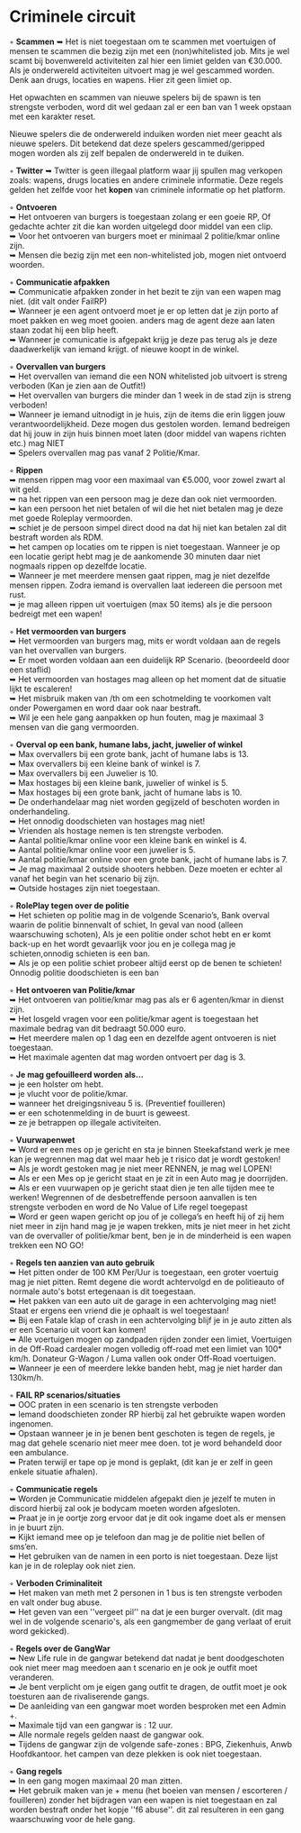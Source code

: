 # Criminele circuit

◦ <b>Scammen</b> ➥ Het is niet toegestaan om te scammen met voertuigen of mensen te scammen die bezig zijn met een (non)whitelisted job. Mits je wel scamt bij bovenwereld activiteiten zal hier een limiet gelden van €30.000. Als je onderwereld activiteiten uitvoert mag je wel gescammed worden. Denk aan drugs, locaties en wapens. Hier zit geen limiet op.

Het opwachten en scammen van nieuwe spelers bij de spawn is ten strengste verboden, word dit wel gedaan zal er een ban van 1 week opstaan met een karakter reset.

Nieuwe spelers die de onderwereld induiken worden niet meer geacht als nieuwe spelers. Dit betekend dat deze spelers gescammed/geripped mogen worden als zij zelf bepalen de onderwereld in te duiken.

◦ <b>Twitter</b> ➥ Twitter is geen illegaal platform waar jij spullen mag verkopen zoals: wapens, drugs locaties en andere criminele informatie. Deze regels gelden het zelfde voor het <b>kopen</b> van criminele informatie op het platform.


◦ <b>Ontvoeren</b> <br>
     ➥ Het ontvoeren van burgers is toegestaan zolang er een goeie RP, Of gedachte achter zit die kan worden uitgelegd door middel van een clip. <br>
     ➥ Voor het ontvoeren van burgers moet er minimaal 2 politie/kmar online zijn.<br>
     ➥ Mensen die bezig zijn met een non-whitelisted job, mogen niet ontvoerd woorden. <br>


◦ <b>Communicatie afpakken</b> <br>
     ➥ Communicatie afpakken zonder in het bezit te zijn van een wapen mag niet. (dit valt onder FailRP)<br>
     ➥ Wanneer je een agent ontvoerd moet je er op letten dat je zijn porto af moet pakken en weg moet gooien. anders mag de 
   agent deze aan laten staan zodat hij een blip heeft.<br>
     ➥ Wanneer je comunicatie is afgepakt krijg je deze pas terug als je deze daadwerkelijk van iemand krijgt.
   of nieuwe koopt in de winkel.<br>


◦ <b>Overvallen van burgers</b> <br>
     ➥ Het overvallen van iemand die een NON whitelisted job uitvoert is streng verboden (Kan je zien aan de Outfit!)<br> 
     ➥ Het overvallen van burgers die minder dan 1 week in de stad zijn is streng verboden! <br>
     ➥ Wanneer je iemand uitnodigt in je huis, zijn de items die erin liggen jouw verantwoordelijkheid. Deze mogen dus gestolen worden. Iemand bedreigen dat hij jouw in zijn huis binnen moet laten (door middel van wapens richten etc.) mag NIET <br>
     ➥ Spelers overvallen mag pas vanaf 2 Politie/Kmar.<br>

◦ <b>Rippen</b> <br> 
     ➥ mensen rippen mag voor een maximaal van €5.000, voor zowel zwart al wit geld. <br> 
     ➥ na het rippen van een persoon mag je deze dan ook niet vermoorden. <br>
     ➥ kan een persoon het niet betalen of wil die het niet betalen mag je deze met goede Roleplay vermoorden. <br>
     ➥ schiet je de persoon simpel direct dood na dat hij niet kan betalen zal dit bestraft worden als RDM. <br>
     ➥ het campen op locaties om te rippen is niet toegestaan. Wanneer je op een locatie geript hebt mag je de aankomende 30 minuten daar niet nogmaals rippen op dezelfde locatie. <br>
     ➥ Wanneer je met meerdere mensen gaat rippen, mag je niet dezelfde mensen rippen. Zodra iemand is overvallen laat iedereen die persoon met rust. <br>
     ➥ je mag alleen rippen uit voertuigen (max 50 items) als je die persoon bedreigt met een wapen!<br>

◦ <b>Het vermoorden van burgers</b><br>
     ➥ Het vermoorden van burgers mag, mits er wordt voldaan aan de regels van het overvallen van burgers.<br>
     ➥ Er moet worden voldaan aan een duidelijk RP Scenario. (beoordeeld door een staflid)<br> 
     ➥ Het vermoorden van hostages mag alleen op het moment dat de situatie lijkt te escaleren!<br>
     ➥ Het misbruik maken van /th om een schotmelding te voorkomen valt onder Powergamen en word daar ook naar bestraft. <br>
     ➥ Wil je een hele gang aanpakken op hun fouten, mag je maximaal 3 mensen van die gang vermoorden.<br>

◦ <b>Overval op een bank, humane labs, jacht, juwelier of winkel</b> <br>
     ➥ Max overvallers bij een grote bank, jacht of humane labs is 13.<br>
     ➥ Max overvallers bij een kleine bank of winkel is 7.<br>
     ➥ Max overvallers bij een Juwelier is 10. <br>
     ➥ Max hostages bij een kleine bank, juwelier of winkel is 5. <br>
     ➥ Max hostages bij een grote bank, jacht of humane labs is 10.<br>
     ➥ De onderhandelaar mag niet worden gegijzeld of beschoten worden in onderhandeling.<br>
     ➥ Het onnodig doodschieten van hostages mag niet! <br>
     ➥ Vrienden als hostage nemen is ten strengste verboden.<br>
     ➥ Aantal politie/kmar online voor een kleine bank en winkel is 4.<br>
     ➥ Aantal politie/kmar online voor een juwelier is 5.<br>
     ➥ Aantal politie/kmar online voor een grote bank, jacht of humane labs is 7.<br>
     ➥ Je mag maximaal 2 outside shooters hebben. Deze moeten er echter al vanaf het begin van het scenario bij zijn.<br>
     ➥ Outside hostages zijn niet toegestaan.<br>

◦ <b>RolePlay tegen over de politie</b><br>
     ➥ Het schieten op politie mag in de volgende Scenario’s, Bank overval waarin de politie binnenvalt of schiet, In geval van nood (alleen waarschuwing schoten),           Als je een politie onder schot hebt en er komt back-up en het wordt gevaarlijk voor jou en je collega mag je schieten,onnodig schieten is een ban.<br> 
     ➥ Als je op een politie schiet probeer altijd eerst op de benen te schieten! Onnodig politie doodschieten is een ban <br>

◦ <b>Het ontvoeren van Politie/kmar</b><br>
     ➥ Het ontvoeren van politie/kmar mag pas als er 6 agenten/kmar in dienst zijn. <br>
     ➥ Het losgeld vragen voor een politie/kmar agent is toegestaan het maximale bedrag van dit bedraagt 50.000 euro. <br>
     ➥ Het meerdere malen op 1 dag een en dezelfde agent ontvoeren is niet toegestaan. <br>
     ➥ Het maximale agenten dat mag worden ontvoert per dag is 3. <br>

◦ <b>Je mag gefouilleerd worden als…</b><br>
     ➥ je een holster om hebt.<br>
     ➥ je vlucht voor de politie/kmar.<br>
     ➥ wanneer het dreigingsniveau 5 is. (Preventief fouilleren)<br>
     ➥ er een schotenmelding in de buurt is geweest.<br>
     ➥ ze je betrappen op illegale activiteiten.<br>

◦ <b>Vuurwapenwet</b> <br>
     ➥ Word er een mes op je gericht en sta je binnen Steekafstand werk je mee kan je wegrennen mag dat wel maar heb je t risico dat je wordt gestoken! <br>
     ➥ Als je wordt gestoken mag je niet meer RENNEN, je mag wel LOPEN! <br>
     ➥ Als er een Mes op je gericht staat en je zit in een Auto mag je doorrijden.<br>
     ➥ Als er een vuurwapen op je gericht staat dien je ten alle tijden mee te werken! Wegrennen of de desbetreffende persoon aanvallen is ten strengste verboden en           word de No Value of Life regel toegepast<br>
     ➥ Word er geen wapen gericht op jou of je collega’s en heeft hij of zij hem niet meer in zijn hand mag je je wapen trekken, mits je niet meer in het zicht van de        overvaller of politie/kmar bent, ben je in de minderheid is een wapen trekken een NO GO! <br>

◦ <b>Regels ten aanzien van auto gebruik</b> <br>
     ➥ Het pitten onder de 100 KM Per/Uur is toegestaan, een groter voertuig mag je niet pitten. Remt degene die wordt achtervolgd en de politieauto of normale auto's botst ertegenaan is dit toegestaan.<br> 
     ➥ Het pakken van een auto uit de garage in een achtervolging mag niet! Staat er ergens een vriend die je ophaalt is wel toegestaan! <br>
     ➥ Bij een Fatale klap of crash in een achtervolging blijf je in je auto zitten als er een Scenario uit voort kan komen! <br>
     ➥ Alle voertuigen mogen op zandpaden rijden zonder een limiet, Voertuigen in de Off-Road cardealer mogen volledig off-road met een limiet van 100* km/h.
Donateur G-Wagon / Luma vallen ook onder Off-Road voertuigen. <br>
     ➥ Wanneer je een of meerdere lekke banden hebt, mag je niet harder dan 130km/h. <br>
     
◦ <b>FAIL RP scenarios/situaties</b>     <br>
     ➥  OOC praten in een scenario is ten strengste verboden <br>
     ➥  Iemand doodschieten zonder RP hierbij zal het gebruikte wapen worden ingenomen.<br>
     ➥  Opstaan wanneer je in je benen bent geschoten is tegen de regels, je mag dat gehele scenario niet meer mee doen. tot je word behandeld door een ambulance. <br>
     ➥  Praten terwijl er tape op je mond is geplakt, (dit kan je er zelf in geen enkele situatie afhalen). <br>

◦ <b>Communicatie regels</b><br>
     ➥ Worden je Communicatie middelen afgepakt dien je jezelf te muten in discord hierbij zal ook je bodycam moeten worden afgesloten.<br>
     ➥ Praat je in je oortje zorg ervoor dat je dit ook ingame doet als er mensen in je buurt zijn. <br>
     ➥ Kijkt iemand mee op je telefoon dan mag je de politie niet bellen of sms’en.    <br>
     ➥ Het gebruiken van de namen in een porto is niet toegestaan. Deze lijst kan je in de roleplay ook niet zien. <br>

◦ <b>Verboden Criminaliteit</b><br>
     ➥ Het maken van meth met 2 personen in 1 bus is ten strengste verboden en valt onder bug abuse.<br>
     ➥ Het geven van een ''vergeet pil'' na dat je een burger overvalt. (dit mag wel in de volgende scenario's, als een gangmember de gang verlaat of eruit word gekicked).<br>

◦ <b>Regels over de GangWar</b><br>
     ➥ New Life rule in de gangwar betekend dat nadat je bent doodgeschoten ook niet meer mag meedoen aan t scenario en je ook je outfit moet veranderen.<br>
     ➥ Je bent verplicht om je eigen gang outfit te dragen, de outfit moet je ook toesturen aan de rivaliserende gangs.<br>
     ➥ De aanleiding van een gangwar moet worden besproken met een Admin +.<br>
     ➥ Maximale tijd van een gangwar is : 12 uur.<br>
     ➥ Alle normale regels gelden naast de gangwar ook.<br>
     ➥ Tijdens de gangwar zijn de volgende safe-zones : BPG, Ziekenhuis, Anwb Hoofdkantoor. het campen van deze plekken is ook niet toegestaan.<br>
     
◦ <b>Gang regels</b><br>
     ➥ In een gang mogen maximaal 20 man zitten.<br>
     ➥ Het gebruik maken van je + menu (het boeien van mensen / escorteren / fouilleren) zonder het bijdragen van een wapen is niet toegestaan en zal worden bestraft onder het kopje ''f6 abuse''. dit zal resulteren in een gang waarschuwing voor de hele gang.<br>
